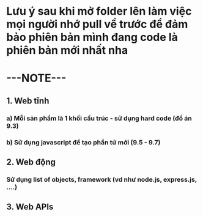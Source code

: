 # **Lưu ý sau khi mở folder lên làm việc mọi người nhớ pull về trước để đảm bảo phiên bản mình đang code là phiên bản mới nhất nha**
# ---NOTE---
## 1. Web tĩnh
### a) Mỗi sản phẩm là 1 khối cấu trúc - sử dụng hard code (đồ án 9.3)
### b) Sử dụng javascript để tạo phần tử mới (9.5 - 9.7)
## 2. Web động
### Sử dụng list of objects, framework (vd như node.js, express.js, ....)
## 3. Web APIs